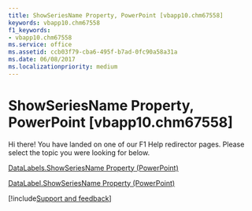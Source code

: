 ```yaml
---
title: ShowSeriesName Property, PowerPoint [vbapp10.chm67558]
keywords: vbapp10.chm67558
f1_keywords:
- vbapp10.chm67558
ms.service: office
ms.assetid: ccb03f79-cba6-495f-b7ad-0fc90a58a31a
ms.date: 06/08/2017
ms.localizationpriority: medium
---
```



# ShowSeriesName Property, PowerPoint [vbapp10.chm67558]

Hi there! You have landed on one of our F1 Help redirector pages. Please select the topic you were looking for below.

[DataLabels.ShowSeriesName Property (PowerPoint)](https://msdn.microsoft.com/library/fa069801-8725-786d-6a45-f38bf5aeb61c%28Office.15%29.aspx)

[DataLabel.ShowSeriesName Property (PowerPoint)](https://msdn.microsoft.com/library/5d6eac40-c951-763d-7b1d-f7e69ea88407%28Office.15%29.aspx)

[!include[Support and feedback](~/includes/feedback-boilerplate.md)]